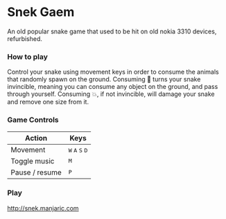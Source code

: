 # Snek Gaem
An old popular snake game that used to be hit on old nokia 3310 devices, refurbished.

### How to play
Control your snake using movement keys in order to consume the animals that randomly spawn on the ground.
Consuming 💊 turns your snake invincible, meaning you can consume any object on the ground, and pass through yourself.
Consuming 💥, if not invincible, will damage your snake and remove one size from it.

### Game Controls
| **Action**             | **Keys**                                                                                       |
|------------------------|------------------------------------------------------------------------------------------------|
| Movement               | <kbd>W</kbd> <kbd>A</kbd> <kbd>S</kbd> <kbd>D</kbd>                                            |
| Toggle music           | <kbd>M</kbd>                                                                                   |
| Pause / resume         | <kbd>P</kbd>                                                                                   |

### Play
http://snek.manjaric.com
